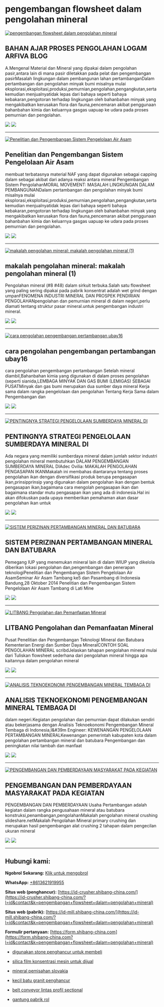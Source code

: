# pengembangan flowsheet dalam pengolahan mineral

<a href="https://swt.shibang-china.com/?l=id&img&k=pengembangan+flowsheet+dalam+pengolahan+mineral" target="_blank">![pengembangan flowsheet dalam pengolahan mineral](http://static.shibang-china.com/all-800x300/433.jpg)</a>

## BAHAN AJAR PROSES PENGOLAHAN LOGAM ARFIVA BLOG
A.Mengenal Material dan Mineral yang dipakai dalam pengolahan pasir,antara lain di mana pasir diletakkan pada pelat dan pengembangan pasirMasalah lingkungan dalam pembangunan lahan pertambanganDalam pertambangan dan pengolahan minyak bumi misalnya mulai eksplorasi,eksploitasi,produksi,pemurnian,pengolahan,pengangkutan,serta kemudian menjualnyatidak lepas dari bahaya seperti bahaya kebakaran,pengotoran terhadap lingkungan oleh bahanbahan minyak yang mengakibatkan kerusakan flora dan fauna,pencemaran akibat penggunaan bahanbahan kimia dan keluarnya gasgas uapuap ke udara pada proses pemurnian dan pengolahan.


<a href="https://whatsapp.shibangsoft.com/WhatsApp.php" target="_blank" title="WhatsApp">![](http://static.shibang-china.com/icon/whatsapp.png)</a> <a href="https://swt.shibang-china.com/?l=id&icon&k=pengembangan+flowsheet+dalam+pengolahan+mineral" target="_blank">![](http://static.shibang-china.com/icon/chat-id.png)</a>

---

<a href="https://swt.shibang-china.com/?l=id&img&k=pengembangan+flowsheet+dalam+pengolahan+mineral" target="_blank">![Penelitian dan Pengembangan Sistem Pengelolaan Air Asam](http://static.shibang-china.com/all-800x300/445.jpg)</a>

## Penelitian dan Pengembangan Sistem Pengelolaan Air Asam
membuat terbatasnya material NAF yang dapat digunakan sebagai capping dalam sebagai akibat dari adanya reaksi antara mineral Pengembangan Sistem PengolahanMORAL MOVEMENT: MASALAH LINGKUNGAN DALAM PEMBANGUNANDalam pertambangan dan pengolahan minyak bumi misalnya mulai eksplorasi,eksploitasi,produksi,pemurnian,pengolahan,pengangkutan,serta kemudian menjualnyatidak lepas dari bahaya seperti bahaya kebakaran,pengotoran terhadap lingkungan oleh bahanbahan minyak yang mengakibatkan kerusakan flora dan fauna,pencemaran akibat penggunaan bahanbahan kimia dan keluarnya gasgas uapuap ke udara pada proses pemurnian dan pengolahan.


<a href="https://whatsapp.shibangsoft.com/WhatsApp.php" target="_blank" title="WhatsApp">![](http://static.shibang-china.com/icon/whatsapp.png)</a> <a href="https://swt.shibang-china.com/?l=id&icon&k=pengembangan+flowsheet+dalam+pengolahan+mineral" target="_blank">![](http://static.shibang-china.com/icon/chat-id.png)</a>

---

<a href="https://swt.shibang-china.com/?l=id&img&k=pengembangan+flowsheet+dalam+pengolahan+mineral" target="_blank">![makalah pengolahan mineral: makalah pengolahan mineral (1)](http://static.shibang-china.com/all-800x300/1238.jpg)</a>

## makalah pengolahan mineral: makalah pengolahan mineral (1)
Pengolahan mineral (#8 #48) dalam sirkuit terbuka.Salah satu flowsheet yang paling sering dipakai pada pabrik konsentrat adalah wet grind dengan umpanFENOMENA INDUSTRI MINERAL DAN PROSPEK PENDIRIAN PENGOLAHANpengolahan dan pemurnian mineral di dalam negeri,perlu diamati tentang struktur pasar mineral.untuk pengembangan industri mineral.


<a href="https://whatsapp.shibangsoft.com/WhatsApp.php" target="_blank" title="WhatsApp">![](http://static.shibang-china.com/icon/whatsapp.png)</a> <a href="https://swt.shibang-china.com/?l=id&icon&k=pengembangan+flowsheet+dalam+pengolahan+mineral" target="_blank">![](http://static.shibang-china.com/icon/chat-id.png)</a>

---

<a href="https://swt.shibang-china.com/?l=id&img&k=pengembangan+flowsheet+dalam+pengolahan+mineral" target="_blank">![cara pengolahan pengembangan pertambangan ubay16](http://static.shibang-china.com/all-800x300/913.jpg)</a>

## cara pengolahan pengembangan pertambangan ubay16
cara pengolahan pengembangan pertambangan Setelah mineral diambil,Bahanbahan kimia yang digunakan di dalam proses pengolahan (seperti sianida,LEMBAGA MINYAK DAN GAS BUMI (LEMIGAS) SEBAGAI PUSATMinyak dan gas bumi merupakan dua sumber daya mineral Kerja sama dalam rangka pengelolaan dan pengolahan Tentang Kerja Sama dalam Pengembangan dan


<a href="https://whatsapp.shibangsoft.com/WhatsApp.php" target="_blank" title="WhatsApp">![](http://static.shibang-china.com/icon/whatsapp.png)</a> <a href="https://swt.shibang-china.com/?l=id&icon&k=pengembangan+flowsheet+dalam+pengolahan+mineral" target="_blank">![](http://static.shibang-china.com/icon/chat-id.png)</a>

---

<a href="https://swt.shibang-china.com/?l=id&img&k=pengembangan+flowsheet+dalam+pengolahan+mineral" target="_blank">![PENTINGNYA STRATEGI PENGELOLAAN SUMBERDAYA MINERAL DI](http://static.shibang-china.com/all-800x300/449.jpg)</a>

## PENTINGNYA STRATEGI PENGELOLAAN SUMBERDAYA MINERAL DI
Ada negara yang memiliki sumberdaya mineral dalam jumlah sektor industri pengolahan mineral membutuhkan DALAM PENGEMBANGAN SUMBERDAYA MINERAL DIAdec Ovilia: MAKALAH PENGOLAHAN PENGASAPAN IKANMakalah ini membahas diantaranya tentang proses pengolahan ikan dengan diversifikasi produk berupa pengasapan ikan,prinsipprinsip yang digunakan dalam pengolahan ikan dengan bentuk pengasapan ikan,bagaimana cara mengolah pengasapan ikan dan bagaimana standar mutu pengasapan ikan yang ada di indonesia.Hal ini akan difokuskan pada upaya memberikan pemahaman akan dasar pengolahan ikan untuk


<a href="https://whatsapp.shibangsoft.com/WhatsApp.php" target="_blank" title="WhatsApp">![](http://static.shibang-china.com/icon/whatsapp.png)</a> <a href="https://swt.shibang-china.com/?l=id&icon&k=pengembangan+flowsheet+dalam+pengolahan+mineral" target="_blank">![](http://static.shibang-china.com/icon/chat-id.png)</a>

---

<a href="https://swt.shibang-china.com/?l=id&img&k=pengembangan+flowsheet+dalam+pengolahan+mineral" target="_blank">![SISTEM PERIZINAN PERTAMBANGAN MINERAL DAN BATUBARA](http://static.shibang-china.com/all-800x300/1359.jpg)</a>

## SISTEM PERIZINAN PERTAMBANGAN MINERAL DAN BATUBARA
Pemegang IUP yang menemukan mineral lain di dalam WIUP yang dikelola diberikan lokasi pengolahan dan,pengembangan dan penerapan teknologiPenelitian dan Pengembangan Sistem Pengelolaan Air AsamSeminar Air Asam Tambang ke5 dan Pasambang di Indonesia Bandung,28 Oktober 2014 Penelitian dan Pengembangan Sistem Pengelolaan Air Asam Tambang di Lati Mine


<a href="https://whatsapp.shibangsoft.com/WhatsApp.php" target="_blank" title="WhatsApp">![](http://static.shibang-china.com/icon/whatsapp.png)</a> <a href="https://swt.shibang-china.com/?l=id&icon&k=pengembangan+flowsheet+dalam+pengolahan+mineral" target="_blank">![](http://static.shibang-china.com/icon/chat-id.png)</a>

---

<a href="https://swt.shibang-china.com/?l=id&img&k=pengembangan+flowsheet+dalam+pengolahan+mineral" target="_blank">![LITBANG Pengolahan dan Pemanfaatan Mineral](http://static.shibang-china.com/all-800x300/1286.jpg)</a>

## LITBANG Pengolahan dan Pemanfaatan Mineral
Pusat Penelitian dan Pengembangan Teknologi Mineral dan Batubara Kementerian Energi dan Sumber Daya MineralCONTOH SOAL PENGOLAHAN MINERAL scribdJelaskan tahapan pengolahan mineral mulai dari Tuliskan flowsheet sederhana dari pengolahan mineral hingga apa kaitannya dalam pengolahan mineral


<a href="https://whatsapp.shibangsoft.com/WhatsApp.php" target="_blank" title="WhatsApp">![](http://static.shibang-china.com/icon/whatsapp.png)</a> <a href="https://swt.shibang-china.com/?l=id&icon&k=pengembangan+flowsheet+dalam+pengolahan+mineral" target="_blank">![](http://static.shibang-china.com/icon/chat-id.png)</a>

---

<a href="https://swt.shibang-china.com/?l=id&img&k=pengembangan+flowsheet+dalam+pengolahan+mineral" target="_blank">![ANALISIS TEKNOEKONOMI PENGEMBANGAN MINERAL TEMBAGA DI](http://static.shibang-china.com/all-800x300/1077.jpg)</a>

## ANALISIS TEKNOEKONOMI PENGEMBANGAN MINERAL TEMBAGA DI
dalam negeri.Kegiatan pengolahan dan pemurnian dapat dilakukan sendiri atau bekerjasama dengan Analisis Teknoekonomi Pengembangan Mineral Tembaga di Indonesia,I&#39m Engineer: KEWENANGAN PENGELOLAAN PERTAMBANGAN MINERALKewenangan pemerintah kabupaten kota dalam pengolahan pertambangan mineral dan batubara Pengembangan dan peningkatan nilai tambah dan manfaat


<a href="https://whatsapp.shibangsoft.com/WhatsApp.php" target="_blank" title="WhatsApp">![](http://static.shibang-china.com/icon/whatsapp.png)</a> <a href="https://swt.shibang-china.com/?l=id&icon&k=pengembangan+flowsheet+dalam+pengolahan+mineral" target="_blank">![](http://static.shibang-china.com/icon/chat-id.png)</a>

---

<a href="https://swt.shibang-china.com/?l=id&img&k=pengembangan+flowsheet+dalam+pengolahan+mineral" target="_blank">![PENGEMBANGAN DAN PEMBERDAYAAN MASYARAKAT PADA KEGIATAN](http://static.shibang-china.com/all-800x300/18.jpg)</a>

## PENGEMBANGAN DAN PEMBERDAYAAN MASYARAKAT PADA KEGIATAN
PENGEMBANGAN DAN PEMBERDAYAAN Usaha Pertambangan adalah kegiatan dalam rangka pengusahaan mineral atau batubara konstruksi,penambangan,pengolahanMakalah pengolahan mineral crushing slideshare.netMakalah Pengolahan Mineral primary crushing dan merupakan hasil pengembangan alat crushing 2 tahapan dalam pengecilan ukuran mineral


<a href="https://whatsapp.shibangsoft.com/WhatsApp.php" target="_blank" title="WhatsApp">![](http://static.shibang-china.com/icon/whatsapp.png)</a> <a href="https://swt.shibang-china.com/?l=id&icon&k=pengembangan+flowsheet+dalam+pengolahan+mineral" target="_blank">![](http://static.shibang-china.com/icon/chat-id.png)</a>

---
## Hubungi kami:

**Ngobrol Sekarang:** [Klik untuk mengobrol](https://swt.shibang-china.com?l=id&contact&k=pengembangan+flowsheet+dalam+pengolahan+mineral)

**WhatsApp:**  [+8613621919955](https://whatsapp.shibangsoft.com/WhatsApp.php)

**Situs web (penghancur):** [https://id-crusher.shibang-china.com/](https://id-crusher.shibang-china.com/?l=id&contact&k=pengembangan+flowsheet+dalam+pengolahan+mineral)

**Situs web (pabrik):** [https://id-mill.shibang-china.com/](https://id-mill.shibang-china.com/?l=id&contact&k=pengembangan+flowsheet+dalam+pengolahan+mineral)

**Formulir pertanyaan:** [https://form.shibang-china.com](https://form.shibang-china.com?l=id&contact&k=pengembangan+flowsheet+dalam+pengolahan+mineral)

* [digunakan stone penghancur untuk membeli](../39/digunakan%20stone%20penghancur%20untuk%20membeli.md)

* [silica film konsentrasi mesin untuk dijual](../33/silica%20film%20konsentrasi%20mesin%20untuk%20dijual.md)

* [mineral pemisahan slovakia](../38/mineral%20pemisahan%20slovakia.md)

* [kecil batu granit penghancur](../38/kecil%20batu%20granit%20penghancur.md)

* [belt conveyor lintas profil sectional](../32/belt%20conveyor%20lintas%20profil%20sectional.md)

* [gantung pabrik rol](../35/gantung%20pabrik%20rol.md)